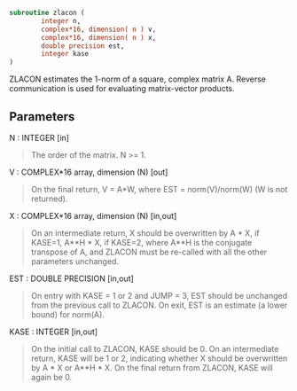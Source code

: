 ```fortran
subroutine zlacon (
        integer n,
        complex*16, dimension( n ) v,
        complex*16, dimension( n ) x,
        double precision est,
        integer kase
)
```

ZLACON estimates the 1-norm of a square, complex matrix A.
Reverse communication is used for evaluating matrix-vector products.

## Parameters
N : INTEGER [in]
> The order of the matrix.  N >= 1.

V : COMPLEX\*16 array, dimension (N) [out]
> On the final return, V = A\*W,  where  EST = norm(V)/norm(W)
> (W is not returned).

X : COMPLEX\*16 array, dimension (N) [in,out]
> On an intermediate return, X should be overwritten by
> A \* X,   if KASE=1,
> A\*\*H \* X,  if KASE=2,
> where A\*\*H is the conjugate transpose of A, and ZLACON must be
> re-called with all the other parameters unchanged.

EST : DOUBLE PRECISION [in,out]
> On entry with KASE = 1 or 2 and JUMP = 3, EST should be
> unchanged from the previous call to ZLACON.
> On exit, EST is an estimate (a lower bound) for norm(A).

KASE : INTEGER [in,out]
> On the initial call to ZLACON, KASE should be 0.
> On an intermediate return, KASE will be 1 or 2, indicating
> whether X should be overwritten by A \* X  or A\*\*H \* X.
> On the final return from ZLACON, KASE will again be 0.
